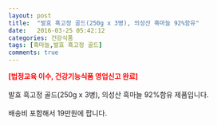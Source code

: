 ```yaml
---
layout: post
title:  "발효 흑고정 골드(250g x 3병), 의성산 흑마늘 92%함유"
date:   2016-03-25 05:42:12
categories: 건강식품
tags: [흑마늘,발효 흑고정 골드]
comments: true
---
```


<strong><span style="color: rgb(255, 0, 0);">[법정교육 이수, 건강기능식품 영업신고 완료]</span></strong>
<br><br>
발효 흑고정 골드(250g x 3병), 의성산 흑마늘 92%함유 제품입니다.
<br><br>
배송비 포함해서 19만원에 팝니다.
<br>
<br>
<img class="image" src="https://4.bp.blogspot.com/-jIQLqXAoG9s/W_tlxGZ_eOI/AAAAAAAAA-4/4ahjchM4zgoBxhfHqTLxO9HvHlBOOrNfwCLcBGAs/s320/fcyjdftdfvh.jpg" alt=""/>
<br>
<br>
<img class="image" src="http://www.nbbang.co.kr/data/webedit/20180726163226_yovefutx.jpg" alt=""/>  